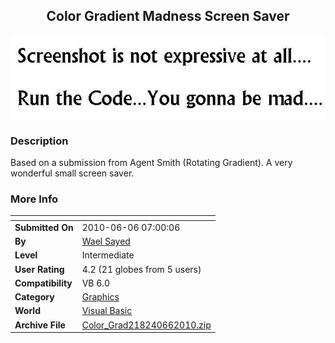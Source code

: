 ﻿<div align="center">

## Color Gradient Madness Screen Saver

<img src="PIC201065130362496.JPG">
</div>

### Description

Based on a submission from Agent Smith (Rotating Gradient). A very wonderful small screen saver.
 
### More Info
 


<span>             |<span>
---                |---
**Submitted On**   |2010-06-06 07:00:06
**By**             |[Wael Sayed](https://github.com/Planet-Source-Code/PSCIndex/blob/master/ByAuthor/wael-sayed.md)
**Level**          |Intermediate
**User Rating**    |4.2 (21 globes from 5 users)
**Compatibility**  |VB 6\.0
**Category**       |[Graphics](https://github.com/Planet-Source-Code/PSCIndex/blob/master/ByCategory/graphics__1-46.md)
**World**          |[Visual Basic](https://github.com/Planet-Source-Code/PSCIndex/blob/master/ByWorld/visual-basic.md)
**Archive File**   |[Color\_Grad218240662010\.zip](https://github.com/Planet-Source-Code/wael-sayed-color-gradient-madness-screen-saver__1-73190/archive/master.zip)








